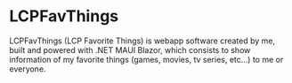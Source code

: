 # LCPFavThings

LCPFavThings (LCP Favorite Things) is webapp software created by me, built and powered with .NET MAUI Blazor, which consists to show information of my favorite things (games, movies, tv series, etc...) to me or everyone. 
